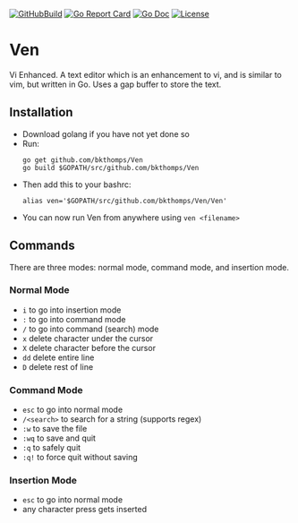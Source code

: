 [![GitHubBuild](https://github.com/bkthomps/Ven/workflows/build/badge.svg)](https://github.com/bkthomps/Ven)
[![Go Report Card](https://goreportcard.com/badge/github.com/bkthomps/Ven)](https://goreportcard.com/report/github.com/bkthomps/Ven)
[![Go Doc](https://img.shields.io/badge/godoc-reference-blue.svg?style=flat-square)](https://pkg.go.dev/github.com/bkthomps/Ven?tab=overview)
[![License](https://img.shields.io/badge/license-MIT-blue.svg)](https://github.com/bkthomps/Ven/blob/master/LICENSE)

# Ven
Vi Enhanced. A text editor which is an enhancement to vi, and is similar to vim, but written in Go. Uses a gap buffer to store the text.

## Installation
* Download golang if you have not yet done so
* Run:
  ```
  go get github.com/bkthomps/Ven
  go build $GOPATH/src/github.com/bkthomps/Ven
  ```
* Then add this to your bashrc:
  ```
  alias ven='$GOPATH/src/github.com/bkthomps/Ven/Ven'
  ```
* You can now run Ven from anywhere using `ven <filename>`

## Commands
There are three modes: normal mode, command mode, and insertion mode.

### Normal Mode
* `i` to go into insertion mode
* `:` to go into command mode
* `/` to go into command (search) mode
* `x` delete character under the cursor
* `X` delete character before the cursor
* `dd` delete entire line
* `D` delete rest of line

### Command Mode
* `esc` to go into normal mode
* `/<search>` to search for a string (supports regex)
* `:w` to save the file
* `:wq` to save and quit
* `:q` to safely quit
* `:q!` to force quit without saving

### Insertion Mode
* `esc` to go into normal mode
* any character press gets inserted
